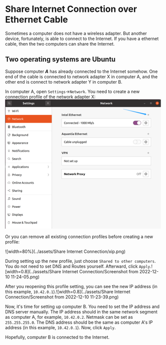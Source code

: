 # Share Internet Connection over Ethernet Cable

Sometimes a computer does not have a wireless adapter. But another device, fortunately, is able to connect to the Internet. If you have a  ethernet cable, then the two computers can share the Internet.

## Two operating systems are Ubuntu

Suppose computer ***A*** has already connected to the Internet somehow. One end of the cable is connected to network adapter X in computer A, and the other end is connect to network adapter Y in computer B.

In computer A, open `Settings`$\rightarrow$`Network`. You need to create a new connection profile of the network adapter X: <img src="../assets/Share Internet Connection/new_profile.png" alt="width=0.8"  />

Or you can remove all existing connection profiles before creating a new profile:

![width=80%](../assets/Share Internet Connection/xip.png)

During setting up the new profile, just choose `Shared to other computers`. You do not need to set DNS and Routes yourself. Afterward, click `Apply`.![width=0.8](../assets/Share Internet Connection/Screenshot from 2022-12-10 11-24-05.png)

After you reopening this profile setting, you can see the new IP address (in this example, `10.42.0.1`).![width=0.8](../assets/Share Internet Connection/Screenshot from 2022-12-10 11-23-39.png)

Now, it's time for setting up computer B. You need to set the IP address and DNS server manually. The IP address should in the same network segment as computer A, for example, `10.42.0.2`. Netmask can be set as `255.255.255.0`. The DNS address should be the same as computer A's IP address (in this example, `10.42.0.1`). Now, click `Apply`.

Hopefully, computer B is connected to the Internet.